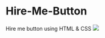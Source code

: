 # Hire-Me-Button
Hire me button using HTML &amp; CSS
<img src="![image](https://github.com/luxprajapati/Hire-Me-Button/assets/113118199/97734120-b817-4ca5-bd85-9e25c9bb5113)
">
